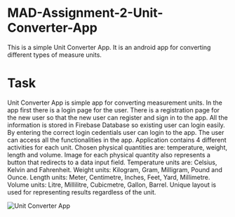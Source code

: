 # MAD-Assignment-2-Unit-Converter-App

This is a simple Unit Converter App. It is an android app for converting different types of measure units.

# Task

Unit Converter App is simple app for converting measurement units. 
In the app first there is a login page for the user.
There is a registration page for the new user so that the new user can register and sign in to the app.
All the information is stored in Firebase Database so existing user can login easily.
By entering the correct login cedentials user can login to the app.
The user can access all the functionalities in the app.
Application contains 4 different activities for each unit. 
Chosen physical quantities are: temperature, weight, length and volume. 
Image for each physical quantity also represents a button that redirects to a data input field. 
Temperature units are: Celsius, Kelvin and Fahrenheit. 
Weight units: Kilogram, Gram, Milligram, Pound and Ounce. 
Length units: Meter, Centimetre, Inches, Feet, Yard, Millimetre. 
Volume units: Litre, Millilitre, Cubicmetre, Gallon, Barrel. 
Unique layout is used for representing results regardless of the unit.

![Unit Converter App](https://user-images.githubusercontent.com/81419387/146629381-97ac92b3-5b61-41a2-befe-4cfa8ca29dc8.jpg)

